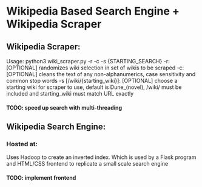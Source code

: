 # Wikipedia Based Search Engine + Wikipedia Scraper
## Wikipedia Scraper:
Usage: python3 wiki_scraper.py -r -c -s {STARTING_SEARCH}
    -r: [OPTIONAL] randomizes wiki selection in set of wikis to be scraped
    -c: [OPTIONAL] cleans the text of any non-alphanumerics, case sensitivity and common stop words
    -s [/wiki/{starting_wiki}]: [OPTIONAL] choose a starting wiki for scraper to use, default is Dune_(novel), /wiki/ must be included and starting_wiki must match URL exactly
#### TODO: speed up search with multi-threading

## Wikipedia Search Engine:
### Hosted at: 
Uses Hadoop to create an inverted index. Which is used by a Flask program and HTML/CSS frontend to replicate a small scale search engine
#### TODO: implement frontend
